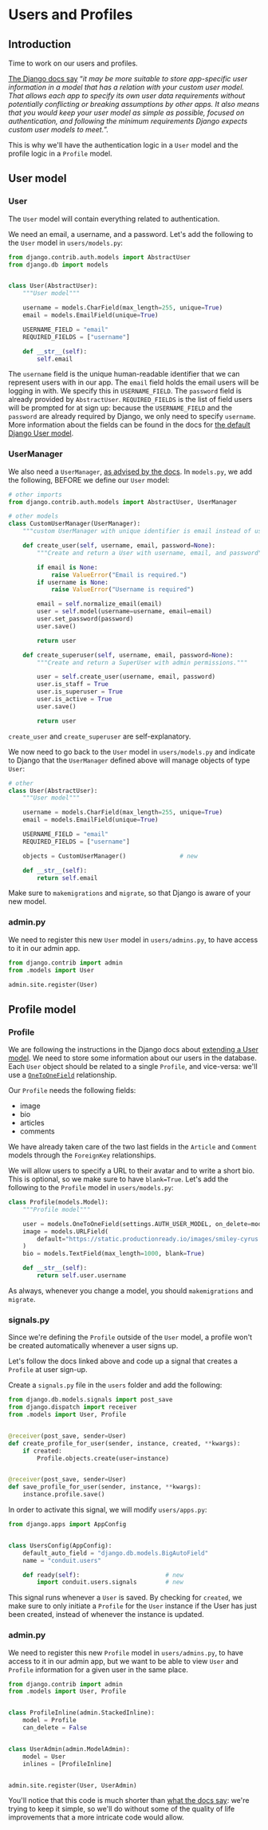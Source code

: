 # Users and Profiles

## Introduction

Time to work on our users and profiles.

[The Django docs
say](https://docs.djangoproject.com/en/4.0/topics/auth/customizing/#specifying-a-custom-user-model)
“*it may be more suitable to store app-specific user information in a
model that has a relation with your custom user model. That allows each
app to specify its own user data requirements without potentially
conflicting or breaking assumptions by other apps. It also means that
you would keep your user model as simple as possible, focused on
authentication, and following the minimum requirements Django expects
custom user models to meet.*”.

This is why we'll have the authentication logic in a `User` model and
the profile logic in a `Profile` model.

## User model

### User

The `User` model will contain everything related to authentication.

We need an email, a username, and a password. Let's add the following to
the `User` model in `users/models.py`:

``` python
from django.contrib.auth.models import AbstractUser
from django.db import models


class User(AbstractUser):
    """User model"""

    username = models.CharField(max_length=255, unique=True)
    email = models.EmailField(unique=True)

    USERNAME_FIELD = "email"
    REQUIRED_FIELDS = ["username"]

    def __str__(self):
        self.email
```

The `username` field is the unique human-readable identifier that we can
represent users with in our app. The `email` field holds the email users
will be logging in with. We specify this in `USERNAME_FIELD`. The
`password` field is already provided by `AbstractUser`.
`REQUIRED_FIELDS` is the list of field users will be prompted for at
sign up: because the `USERNAME_FIELD` and the `password` are already
required by Django, we only need to specify `username`. More information
about the fields can be found in the docs for [the default Django User
model](https://docs.djangoproject.com/en/4.0/ref/contrib/auth/).

### UserManager

We also need a `UserManager`, [as advised by the
docs](https://docs.djangoproject.com/en/4.0/topics/auth/customizing/#writing-a-manager-for-a-custom-user-model).
In `models.py`, we add the following, BEFORE we define our `User` model:

``` python
# other imports
from django.contrib.auth.models import AbstractUser, UserManager

# other models
class CustomUserManager(UserManager):
    """custom UserManager with unique identifier is email instead of username"""

    def create_user(self, username, email, password=None):
        """Create and return a User with username, email, and password"""

        if email is None:
            raise ValueError("Email is required.")
        if username is None:
            raise ValueError("Username is required")

        email = self.normalize_email(email)
        user = self.model(username=username, email=email)
        user.set_password(password)
        user.save()

        return user

    def create_superuser(self, username, email, password=None):
        """Create and return a SuperUser with admin permissions."""

        user = self.create_user(username, email, password)
        user.is_staff = True
        user.is_superuser = True
        user.is_active = True
        user.save()

        return user
```

`create_user` and `create_superuser` are self-explanatory.

We now need to go back to the `User` model in `users/models.py` and
indicate to Django that the `UserManager` defined above will manage
objects of type `User`:

``` python
# other
class User(AbstractUser):
    """User model"""

    username = models.CharField(max_length=255, unique=True)
    email = models.EmailField(unique=True)

    USERNAME_FIELD = "email"
    REQUIRED_FIELDS = ["username"]

    objects = CustomUserManager()               # new

    def __str__(self):
        return self.email
```

Make sure to `makemigrations` and `migrate`, so that Django is aware of
your new model.

### admin.py

We need to register this new `User` model in `users/admins.py`, to have
access to it in our admin app.

``` python
from django.contrib import admin
from .models import User

admin.site.register(User)
```

## Profile model

### Profile

We are following the instructions in the Django docs about [extending a
User
model](https://docs.djangoproject.com/en/4.0/topics/auth/customizing/#extending-the-existing-user-model).
We need to store some information about our users in the database. Each
`User` object should be related to a single `Profile`, and vice-versa:
we'll use a
[`OneToOneField`](https://docs.djangoproject.com/en/4.0/ref/models/fields/#onetoonefield)
relationship.

Our `Profile` needs the following fields:

-   image
-   bio
-   articles
-   comments

We have already taken care of the two last fields in the `Article` and
`Comment` models through the `ForeignKey` relationships.

We will allow users to specify a URL to their avatar and to write a
short bio. This is optional, so we make sure to have `blank=True`. Let's
add the following to the `Profile` model in `users/models.py`:

``` python
class Profile(models.Model):
    """Profile model"""

    user = models.OneToOneField(settings.AUTH_USER_MODEL, on_delete=models.CASCADE)
    image = models.URLField(
        default="https://static.productionready.io/images/smiley-cyrus.jpg"
    )
    bio = models.TextField(max_length=1000, blank=True)

    def __str__(self):
        return self.user.username
```

As always, whenever you change a model, you should `makemigrations` and
`migrate`.

### signals.py

Since we're defining the `Profile` outside of the `User` model, a
profile won't be created automatically whenever a user signs up.

Let's follow the docs linked above and code up a signal that creates a
`Profile` at user sign-up.

Create a `signals.py` file in the `users` folder and add the following:

``` python
from django.db.models.signals import post_save
from django.dispatch import receiver
from .models import User, Profile


@receiver(post_save, sender=User)
def create_profile_for_user(sender, instance, created, **kwargs):
    if created:
        Profile.objects.create(user=instance)


@receiver(post_save, sender=User)
def save_profile_for_user(sender, instance, **kwargs):
    instance.profile.save()
```

In order to activate this signal, we will modify `users/apps.py`:

``` python
from django.apps import AppConfig


class UsersConfig(AppConfig):
    default_auto_field = "django.db.models.BigAutoField"
    name = "conduit.users"

    def ready(self):                        # new
        import conduit.users.signals        # new
```

This signal runs whenever a `User` is saved. By checking for `created`,
we make sure to only initiate a `Profile` for the `User` instance if the
User has just been created, instead of whenever the instance is updated.

### admin.py

We need to register this new `Profile` model in `users/admins.py`, to
have access to it in our admin app, but we want to be able to view
`User` and `Profile` information for a given user in the same place.

``` python
from django.contrib import admin
from .models import User, Profile


class ProfileInline(admin.StackedInline):
    model = Profile
    can_delete = False


class UserAdmin(admin.ModelAdmin):
    model = User
    inlines = [ProfileInline]


admin.site.register(User, UserAdmin)
```

You'll notice that this code is much shorter than [what the docs
say](https://docs.djangoproject.com/en/4.0/topics/auth/customizing/#extending-the-existing-user-model):
we're trying to keep it simple, so we'll do without some of the quality
of life improvements that a more intricate code would allow.

